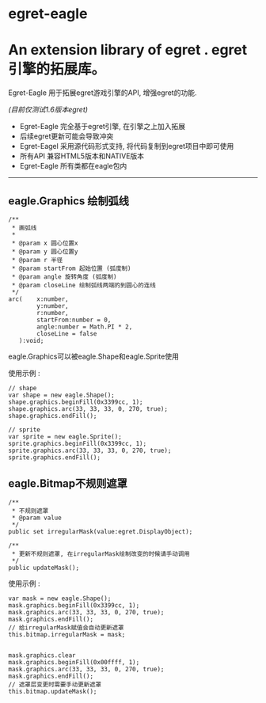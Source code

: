 # egret-eagle
An extension library of egret . egret引擎的拓展库。
===========

Egret-Eagle 用于拓展egret游戏引擎的API, 增强egret的功能.

_(目前仅测试1.6版本egret)_

* Egret-Eagle 完全基于egret引擎, 在引擎之上加入拓展
* 后续egret更新可能会导致冲突
* Egret-Eagel 采用源代码形式支持, 将代码复制到egret项目中即可使用
* 所有API 兼容HTML5版本和NATIVE版本
* Egret-Eagle 所有类都在eagle包内

----------

## eagle.Graphics 绘制弧线
``` as3
/**
 * 画弧线
 *
 * @param x 圆心位置x
 * @param y 圆心位置y
 * @param r 半径
 * @param startFrom 起始位置 (弧度制)
 * @param angle 旋转角度 (弧度制)
 * @param closeLine 绘制弧线两端的到圆心的连线
 */
arc(    x:number, 
        y:number, 
        r:number, 
        startFrom:number = 0, 
        angle:number = Math.PI * 2, 
        closeLine = false
   ):void;
```

eagle.Graphics可以被eagle.Shape和eagle.Sprite使用

使用示例 :
``` AS3
// shape
var shape = new eagle.Shape();
shape.graphics.beginFill(0x3399cc, 1);
shape.graphics.arc(33, 33, 33, 0, 270, true);
shape.graphics.endFill();

// sprite
var sprite = new eagle.Sprite();
sprite.graphics.beginFill(0x3399cc, 1);
sprite.graphics.arc(33, 33, 33, 0, 270, true);
sprite.graphics.endFill();
```

## eagle.Bitmap不规则遮罩
``` AS3
/**
 * 不规则遮罩
 * @param value
 */
public set irregularMask(value:egret.DisplayObject);

/**
 * 更新不规则遮罩, 在irregularMask绘制改变的时候请手动调用
 */
public updateMask();
```
使用示例 :
``` AS3
var mask = new eagle.Shape();
mask.graphics.beginFill(0x3399cc, 1);
mask.graphics.arc(33, 33, 33, 0, 270, true);
mask.graphics.endFill();
// 给irregularMask赋值会自动更新遮罩
this.bitmap.irregularMask = mask;


mask.graphics.clear
mask.graphics.beginFill(0x00ffff, 1);
mask.graphics.arc(33, 33, 33, 0, 270, true);
mask.graphics.endFill();
// 遮罩层变更时需要手动更新遮罩
this.bitmap.updateMask();
```




